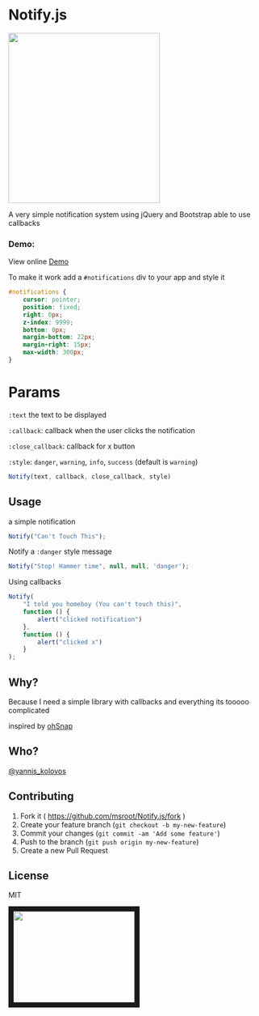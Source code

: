 # Notify.js

<img src="https://raw.githubusercontent.com/msroot/Notify.js/master/screen_shot.png" align="center" height="336" width="300" style="text-align:center">


A very simple notification system using jQuery and Bootstrap able to use callbacks

### Demo:
View online [Demo]( http://msroot.github.io/Notify.js/ )

To make it work add a `#notifications` div to your app and style it

```css
#notifications {
	cursor: pointer;
	position: fixed;
	right: 0px;
	z-index: 9999;
	bottom: 0px;
	margin-bottom: 22px;
	margin-right: 15px;
	max-width: 300px;	
}
```


# Params
`:text` the text to be displayed

`:callback`: callback when the user clicks the notification

`:close_callback`: callback for x button

`:style`: `danger`, `warning`, `info`, `success` (default is `warning`)


```js
Notify(text, callback, close_callback, style) 
```
	
## Usage
a simple notification

```js
Notify("Can't Touch This");
```


Notify a `:danger` style message

```js
Notify("Stop! Hammer time", null, null, 'danger');
```

Using callbacks

```js
Notify(
	"I told you homeboy (You can't touch this)",
	function () { 
		alert("clicked notification")
	},
	function () { 
		alert("clicked x")
	}
);
```

## Why?
Because I need a simple library with callbacks and everything its tooooo complicated

inspired by [ohSnap]( https://github.com/justindomingue/ohSnap )

## Who?
[@yannis_kolovos]( http://twitter.com/yannis_kolovos )

## Contributing

1. Fork it ( https://github.com/msroot/Notify.js/fork )
2. Create your feature branch (`git checkout -b my-new-feature`)
3. Commit your changes (`git commit -am 'Add some feature'`)
4. Push to the branch (`git push origin my-new-feature`)
5. Create a new Pull Request

## License
MIT

<a href="http://www.youtube.com/watch?feature=player_embedded&v=otCpCn0l4Wo
" target="_blank"><img src="http://img.youtube.com/vi/otCpCn0l4Wo/0.jpg" width="240" height="180" border="10" /></a>
